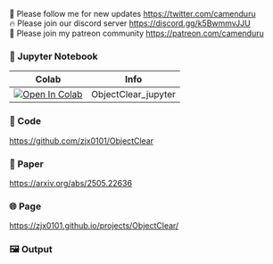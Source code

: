 🐣 Please follow me for new updates https://twitter.com/camenduru <br />
🔥 Please join our discord server https://discord.gg/k5BwmmvJJU <br />
🥳 Please join my patreon community https://patreon.com/camenduru <br />

### 🍊 Jupyter Notebook

| Colab | Info
| --- | --- |
[![Open In Colab](https://colab.research.google.com/assets/colab-badge.svg)](https://colab.research.google.com/github/camenduru/ObjectClear-jupyter/blob/main/ObjectClear_jupyter.ipynb) | ObjectClear_jupyter

### 🧬 Code
https://github.com/zjx0101/ObjectClear

### 📄 Paper
https://arxiv.org/abs/2505.22636

### 🌐 Page
https://zjx0101.github.io/projects/ObjectClear/

### 🖼 Output
